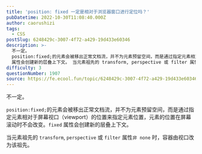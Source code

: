 ```yaml
---
title: 'position: fixed 一定是相对于浏览器窗口进行定位吗？'
pubDatetime: 2022-10-30T11:08:40.000Z
author: caorushizi
tags:
  - CSS
postSlug: 6248429c-3007-4f72-a429-19d433e60346
description: >-
  不一定。
  position:fixed;的元素会被移出正常文档流，并不为元素预留空间，而是通过指定元素相对于屏幕视口（viewport）的位置来指定元素位置，元素的位置在屏幕滚动时不会改变。fixed
  属性会创建新的层叠上下文。 当元素祖先的 transform, perspective 或 filter 属性非 none 时，容器由视口改为该祖先。 
difficulty: 3
questionNumber: 1907
source: https://fe.ecool.fun/topic/6248429c-3007-4f72-a429-19d433e60346
---
```


不一定。

`position:fixed;`的元素会被移出正常文档流，并不为元素预留空间，而是通过指定元素相对于屏幕视口（viewport）的位置来指定元素位置，元素的位置在屏幕滚动时不会改变。`fixed` 属性会创建新的层叠上下文。

当元素祖先的 `transform`, `perspective` 或 `filter` 属性`非 none` 时，容器由视口改为该祖先。
